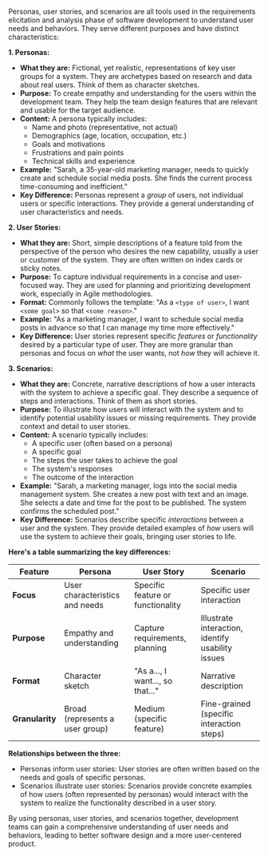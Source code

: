 Personas, user stories, and scenarios are all tools used in the requirements elicitation and analysis phase of software development to understand user needs and behaviors. They serve different purposes and have distinct characteristics:

**1. Personas:**

* **What they are:** Fictional, yet realistic, representations of key user groups for a system. They are archetypes based on research and data about real users.  Think of them as character sketches.
* **Purpose:** To create empathy and understanding for the users within the development team. They help the team design features that are relevant and usable for the target audience.
* **Content:**  A persona typically includes:
    * Name and photo (representative, not actual)
    * Demographics (age, location, occupation, etc.)
    * Goals and motivations
    * Frustrations and pain points
    * Technical skills and experience
* **Example:** "Sarah, a 35-year-old marketing manager, needs to quickly create and schedule social media posts. She finds the current process time-consuming and inefficient."
* **Key Difference:** Personas represent a *group* of users, not individual users or specific interactions. They provide a general understanding of user characteristics and needs.

**2. User Stories:**

* **What they are:** Short, simple descriptions of a feature told from the perspective of the person who desires the new capability, usually a user or customer of the system. They are often written on index cards or sticky notes.
* **Purpose:** To capture individual requirements in a concise and user-focused way. They are used for planning and prioritizing development work, especially in Agile methodologies.
* **Format:**  Commonly follows the template: "As a `<type of user>`, I want `<some goal>` so that `<some reason>`."
* **Example:** "As a marketing manager, I want to schedule social media posts in advance so that I can manage my time more effectively."
* **Key Difference:** User stories represent specific *features* or *functionality* desired by a particular type of user. They are more granular than personas and focus on *what* the user wants, not *how* they will achieve it.

**3. Scenarios:**

* **What they are:** Concrete, narrative descriptions of how a user interacts with the system to achieve a specific goal. They describe a sequence of steps and interactions. Think of them as short stories.
* **Purpose:** To illustrate how users will interact with the system and to identify potential usability issues or missing requirements. They provide context and detail to user stories.
* **Content:** A scenario typically includes:
    * A specific user (often based on a persona)
    * A specific goal
    * The steps the user takes to achieve the goal
    * The system's responses
    * The outcome of the interaction
* **Example:** "Sarah, a marketing manager, logs into the social media management system. She creates a new post with text and an image. She selects a date and time for the post to be published. The system confirms the scheduled post."
* **Key Difference:** Scenarios describe specific *interactions* between a user and the system. They provide detailed examples of *how* users will use the system to achieve their goals, bringing user stories to life.


**Here's a table summarizing the key differences:**

| Feature        | Persona                               | User Story                            | Scenario                                       |
|----------------|----------------------------------------|---------------------------------------|-----------------------------------------------|
| **Focus**      | User characteristics and needs         | Specific feature or functionality       | Specific user interaction                     |
| **Purpose**    | Empathy and understanding            | Capture requirements, planning        | Illustrate interaction, identify usability issues |
| **Format**     | Character sketch                       | "As a..., I want..., so that..."         | Narrative description                          |
| **Granularity** | Broad (represents a user group)        | Medium (specific feature)             | Fine-grained (specific interaction steps)        |


**Relationships between the three:**

* Personas inform user stories: User stories are often written based on the needs and goals of specific personas.
* Scenarios illustrate user stories: Scenarios provide concrete examples of how users (often represented by personas) would interact with the system to realize the functionality described in a user story.


By using personas, user stories, and scenarios together, development teams can gain a comprehensive understanding of user needs and behaviors, leading to better software design and a more user-centered product.
